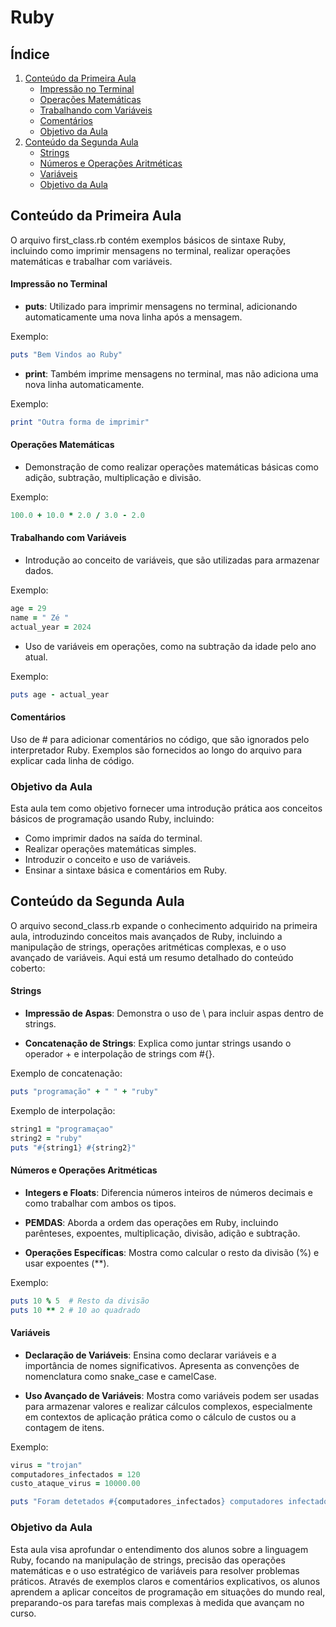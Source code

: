 # Ruby

## Índice

1. [Conteúdo da Primeira Aula](#conteúdo-da-primeira-aula)
   - [Impressão no Terminal](#impressão-no-terminal)
   - [Operações Matemáticas](#operações-matemáticas)
   - [Trabalhando com Variáveis](#trabalhando-com-variáveis)
   - [Comentários](#comentários)
   - [Objetivo da Aula](#objetivo-da-aula)
2. [Conteúdo da Segunda Aula](#conteúdo-da-segunda-aula)
   - [Strings](#strings)
   - [Números e Operações Aritméticas](#números-e-operações-aritméticas)
   - [Variáveis](#variáveis)
   - [Objetivo da Aula](#objetivo-da-aula-1)




## Conteúdo da Primeira Aula

O arquivo first_class.rb contém exemplos básicos de sintaxe Ruby, incluindo como imprimir mensagens no terminal, realizar operações matemáticas e trabalhar com variáveis. 

#### Impressão no Terminal

- **puts**: Utilizado para imprimir mensagens no terminal, adicionando automaticamente uma nova linha após a mensagem.
  
Exemplo: 
```ruby
puts "Bem Vindos ao Ruby"
```

- **print**: Também imprime mensagens no terminal, mas não adiciona uma nova linha automaticamente.
  
Exemplo: 
```ruby
print "Outra forma de imprimir"
```

#### Operações Matemáticas

- Demonstração de como realizar operações matemáticas básicas como adição, subtração, multiplicação e divisão.
  
Exemplo: 
```ruby
100.0 + 10.0 * 2.0 / 3.0 - 2.0
```

#### Trabalhando com Variáveis

- Introdução ao conceito de variáveis, que são utilizadas para armazenar dados.
  
Exemplo:
```ruby
age = 29
name = " Zé "
actual_year = 2024
```

- Uso de variáveis em operações, como na subtração da idade pelo ano atual.
  
Exemplo: 
```ruby
puts age - actual_year
```

#### Comentários

Uso de # para adicionar comentários no código, que são ignorados pelo interpretador Ruby.
Exemplos são fornecidos ao longo do arquivo para explicar cada linha de código.

### Objetivo da Aula

Esta aula tem como objetivo fornecer uma introdução prática aos conceitos básicos de programação usando Ruby, incluindo:

- Como imprimir dados na saída do terminal.
- Realizar operações matemáticas simples.
- Introduzir o conceito e uso de variáveis.
- Ensinar a sintaxe básica e comentários em Ruby.



## Conteúdo da Segunda Aula

O arquivo second_class.rb expande o conhecimento adquirido na primeira aula, introduzindo conceitos mais avançados de Ruby, incluindo a manipulação de strings, operações aritméticas complexas, e o uso avançado de variáveis. Aqui está um resumo detalhado do conteúdo coberto:

#### Strings

- **Impressão de Aspas**: Demonstra o uso de \ para incluir aspas dentro de strings.

- **Concatenação de Strings**: Explica como juntar strings usando o operador + e interpolação de strings com #{}.

Exemplo de concatenação:

```ruby
puts "programação" + " " + "ruby"

```

Exemplo de interpolação:

```ruby
string1 = "programaçao"
string2 = "ruby"
puts "#{string1} #{string2}"

```


#### Números e Operações Aritméticas

- **Integers e Floats**: Diferencia números inteiros de números decimais e como trabalhar com ambos os tipos.

- **PEMDAS**: Aborda a ordem das operações em Ruby, incluindo parênteses, expoentes, multiplicação, divisão, adição e subtração.

- **Operações Específicas**: Mostra como calcular o resto da divisão (%) e usar expoentes (**).

Exemplo:
```ruby
puts 10 % 5  # Resto da divisão
puts 10 ** 2 # 10 ao quadrado

```


#### Variáveis

- **Declaração de Variáveis**: Ensina como declarar variáveis e a importância de nomes significativos. Apresenta as convenções de nomenclatura como snake_case e camelCase.

- **Uso Avançado de Variáveis**: Mostra como variáveis podem ser usadas para armazenar valores e realizar cálculos complexos, especialmente em contextos de aplicação prática como o cálculo de custos ou a contagem de itens.


Exemplo:
```ruby
virus = "trojan"
computadores_infectados = 120
custo_ataque_virus = 10000.00

puts "Foram detetados #{computadores_infectados} computadores infectados com o virus #{virus}. O ataque custou à empresa #{custo_ataque_virus} euros."

```


### Objetivo da Aula

Esta aula visa aprofundar o entendimento dos alunos sobre a linguagem Ruby, focando na manipulação de strings, precisão das operações matemáticas e o uso estratégico de variáveis para resolver problemas práticos. Através de exemplos claros e comentários explicativos, os alunos aprendem a aplicar conceitos de programação em situações do mundo real, preparando-os para tarefas mais complexas à medida que avançam no curso.
